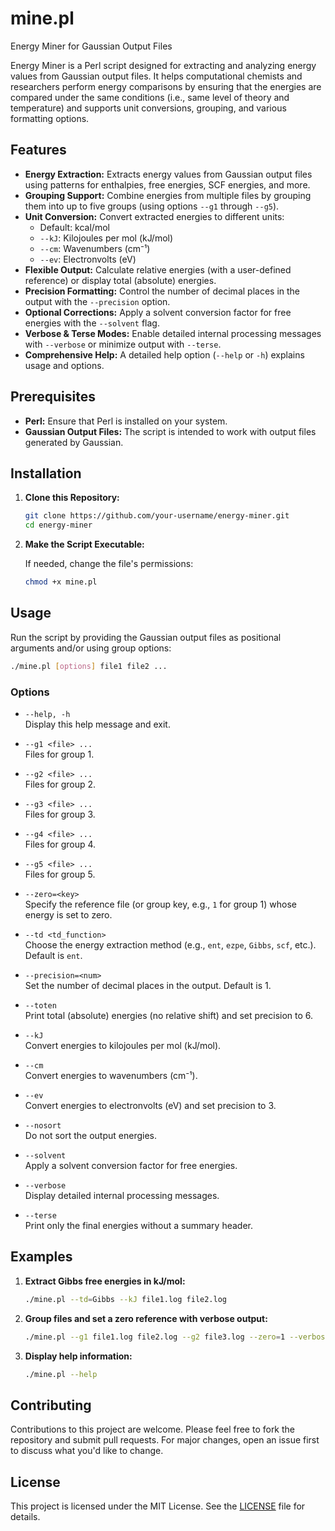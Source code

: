 # mine.pl
Energy Miner for Gaussian Output Files

Energy Miner is a Perl script designed for extracting and analyzing energy values from Gaussian output files. It helps computational chemists and researchers perform energy comparisons by ensuring that the energies are compared under the same conditions (i.e., same level of theory and temperature) and supports unit conversions, grouping, and various formatting options.

## Features

- **Energy Extraction:** Extracts energy values from Gaussian output files using patterns for enthalpies, free energies, SCF energies, and more.
- **Grouping Support:** Combine energies from multiple files by grouping them into up to five groups (using options `--g1` through `--g5`).
- **Unit Conversion:** Convert extracted energies to different units:
  - Default: kcal/mol
  - `--kJ`: Kilojoules per mol (kJ/mol)
  - `--cm`: Wavenumbers (cm⁻¹)
  - `--ev`: Electronvolts (eV)
- **Flexible Output:** Calculate relative energies (with a user-defined reference) or display total (absolute) energies.
- **Precision Formatting:** Control the number of decimal places in the output with the `--precision` option.
- **Optional Corrections:** Apply a solvent conversion factor for free energies with the `--solvent` flag.
- **Verbose & Terse Modes:** Enable detailed internal processing messages with `--verbose` or minimize output with `--terse`.
- **Comprehensive Help:** A detailed help option (`--help` or `-h`) explains usage and options.

## Prerequisites

- **Perl:** Ensure that Perl is installed on your system.
- **Gaussian Output Files:** The script is intended to work with output files generated by Gaussian.

## Installation

1. **Clone this Repository:**

   ```bash
   git clone https://github.com/your-username/energy-miner.git
   cd energy-miner
   ```

2. **Make the Script Executable:**

   If needed, change the file's permissions:
   
   ```bash
   chmod +x mine.pl
   ```

## Usage

Run the script by providing the Gaussian output files as positional arguments and/or using group options:

```bash
./mine.pl [options] file1 file2 ...
```

### Options

- `--help, -h`  
  Display this help message and exit.

- `--g1 <file> ...`  
  Files for group 1.

- `--g2 <file> ...`  
  Files for group 2.

- `--g3 <file> ...`  
  Files for group 3.

- `--g4 <file> ...`  
  Files for group 4.

- `--g5 <file> ...`  
  Files for group 5.

- `--zero=<key>`  
  Specify the reference file (or group key, e.g., `1` for group 1) whose energy is set to zero.

- `--td <td_function>`  
  Choose the energy extraction method (e.g., `ent`, `ezpe`, `Gibbs`, `scf`, etc.). Default is `ent`.

- `--precision=<num>`  
  Set the number of decimal places in the output. Default is 1.

- `--toten`  
  Print total (absolute) energies (no relative shift) and set precision to 6.

- `--kJ`  
  Convert energies to kilojoules per mol (kJ/mol).

- `--cm`  
  Convert energies to wavenumbers (cm⁻¹).

- `--ev`  
  Convert energies to electronvolts (eV) and set precision to 3.

- `--nosort`  
  Do not sort the output energies.

- `--solvent`  
  Apply a solvent conversion factor for free energies.

- `--verbose`  
  Display detailed internal processing messages.

- `--terse`  
  Print only the final energies without a summary header.

## Examples

1. **Extract Gibbs free energies in kJ/mol:**

   ```bash
   ./mine.pl --td=Gibbs --kJ file1.log file2.log
   ```

2. **Group files and set a zero reference with verbose output:**

   ```bash
   ./mine.pl --g1 file1.log file2.log --g2 file3.log --zero=1 --verbose
   ```

3. **Display help information:**

   ```bash
   ./mine.pl --help
   ```

## Contributing

Contributions to this project are welcome. Please feel free to fork the repository and submit pull requests. For major changes, open an issue first to discuss what you'd like to change.

## License

This project is licensed under the MIT License. See the [LICENSE](LICENSE) file for details.


